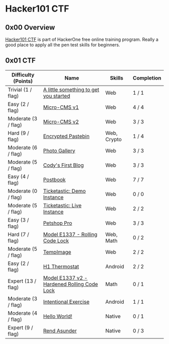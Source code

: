 # Hacker101 CTF

## 0x00 Overview

[Hacker101 CTF][1] is part of HackerOne free online training program. Really a good place to apply all the pen test skills for beginners.

## 0x01 CTF

| Difficulty (Points) |	Name                                              | Skills      | Completion |
| ------------------- | ------------------------------------------------- | ----------- | ---------- |
| Trivial (1 / flag)  | [A little something to get you started][2]        | Web         | 1 / 1      |
| Easy (2 / flag)     | [Micro-CMS v1][3]                                 | Web         | 4 / 4      |
| Moderate (3 / flag) | [Micro-CMS v2][5]                                 | Web         | 3 / 3      |
| Hard (9 / flag)     | [Encrypted Pastebin][12]                          | Web, Crypto | 1 / 4      |
| Moderate (6 / flag) | [Photo Gallery][10]                               | Web         | 3 / 3      |
| Moderate (5 / flag) | [Cody's First Blog][8]                            | Web         | 3 / 3      |
| Easy (4 / flag)     | [Postbook][6]                                     | Web         | 7 / 7      |
| Moderate (0 / flag) | [Ticketastic: Demo Instance][9]                   | Web         | 0 / 0      |
| Moderate (5 / flag) | [Ticketastic: Live Instance][9]                   | Web         | 2 / 2      |
| Easy (3 / flag)     | [Petshop Pro][7]                                  | Web         | 3 / 3      |
| Hard (7 / flag)     | [Model E1337 - Rolling Code Lock][13]             | Web, Math   | 0 / 2      |
| Moderate (5 / flag) | [TempImage][4]                                    | Web         | 2 / 2      |
| Easy (2 / flag)     | [H1 Thermostat][11]                               | Android     | 2 / 2      |
| Expert (13 / flag)  | [Model E1337 v2 - Hardened Rolling Code Lock][14] | Math        | 0 / 1      |
| Moderate (3 / flag) | [Intentional Exercise][15]                        | Android     | 1 / 1      |
| Moderate (4 / flag) | [Hello World!][16]                                | Native      | 0 / 1      |
| Expert (9 / flag)   | [Rend Asunder][17]                                | Native      | 0 / 3      |

[1]: https://ctf.hacker101.com/ctf
[2]: ./a_little_something_to_get_you_started
[3]: ./micro-cms_v1
[4]: ./tempimage
[5]: ./micro-cms_v2
[6]: ./postbook
[7]: ./petshop_pro
[8]: ./codys_first_blog
[9]: ./ticketastic_live_instance
[10]: ./photo_gallery
[11]: ./h1_thermostat
[12]: ./encrypted_pastebin
[13]: ./model_e1337-rolling_code_lock
[14]: ./model_e1337_v2-hardened_rolling_code_lock
[15]: ./intentional_exercise
[16]: ./hello_world
[17]: ./rend_asunder